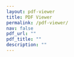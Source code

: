 ```yaml
---
layout: pdf-viewer
title: PDF Viewer
permalink: /pdf-viewer/
nav: false
pdf_url: ""
pdf_title: ""
description: ""
---
```


<!-- PDF content will be loaded based on URL parameters or front matter -->